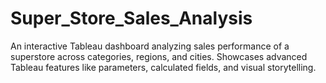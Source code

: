 # Super_Store_Sales_Analysis
An interactive Tableau dashboard analyzing sales performance of a superstore across categories, regions, and cities. Showcases advanced Tableau features like parameters, calculated fields, and visual storytelling.
